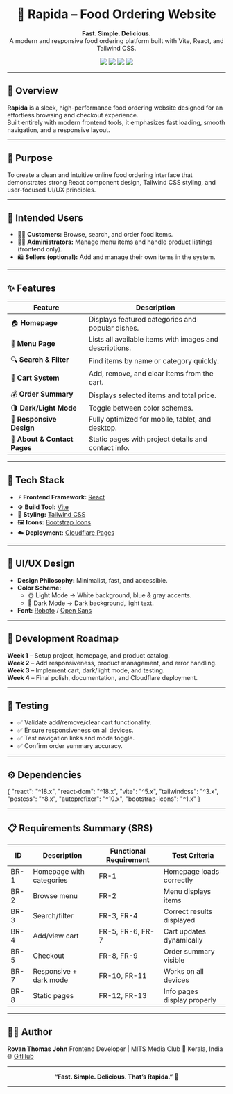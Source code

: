 <h1 align="center">🍕 Rapida – Food Ordering Website</h1>

<p align="center">
  <b>Fast. Simple. Delicious.</b><br>
  A modern and responsive food ordering platform built with Vite, React, and Tailwind CSS.
</p>

<p align="center">
  <a href="https://react.dev/"><img src="https://img.shields.io/badge/Made%20with-React-61DAFB?logo=react&logoColor=white" /></a>
  <a href="https://vitejs.dev/"><img src="https://img.shields.io/badge/Built%20with-Vite-646CFF?logo=vite&logoColor=white" /></a>
  <a href="https://tailwindcss.com/"><img src="https://img.shields.io/badge/Styled%20with-Tailwind%20CSS-38B2AC?logo=tailwindcss&logoColor=white" /></a>
  <a href="https://pages.cloudflare.com/"><img src="https://img.shields.io/badge/Deployed%20on-Cloudflare%20Pages-F38020?logo=cloudflare&logoColor=white" /></a>
</p>

---

## 🚀 Overview

**Rapida** is a sleek, high-performance food ordering website designed for an effortless browsing and checkout experience.  
Built entirely with modern frontend tools, it emphasizes fast loading, smooth navigation, and a responsive layout.

---

## 🎯 Purpose

To create a clean and intuitive online food ordering interface that demonstrates strong React component design, Tailwind CSS styling, and user-focused UI/UX principles.

---

## 👥 Intended Users

- 🧑‍🍳 **Customers:** Browse, search, and order food items.  
- 🧑‍💼 **Administrators:** Manage menu items and handle product listings (frontend only).  
- 🛍️ **Sellers (optional):** Add and manage their own items in the system.

---

## ✨ Features

| Feature | Description |
|----------|--------------|
| 🏠 **Homepage** | Displays featured categories and popular dishes. |
| 🍔 **Menu Page** | Lists all available items with images and descriptions. |
| 🔍 **Search & Filter** | Find items by name or category quickly. |
| 🛒 **Cart System** | Add, remove, and clear items from the cart. |
| 💰 **Order Summary** | Displays selected items and total price. |
| 🌗 **Dark/Light Mode** | Toggle between color schemes. |
| 📱 **Responsive Design** | Fully optimized for mobile, tablet, and desktop. |
| 🧾 **About & Contact Pages** | Static pages with project details and contact info. |

---

## 🧩 Tech Stack

- ⚡ **Frontend Framework:** [React](https://react.dev/)
- ⚙️ **Build Tool:** [Vite](https://vitejs.dev/)
- 🎨 **Styling:** [Tailwind CSS](https://tailwindcss.com/)
- 🖼️ **Icons:** [Bootstrap Icons](https://icons.getbootstrap.com/)
- ☁️ **Deployment:** [Cloudflare Pages](https://pages.cloudflare.com/)



---

## 🎨 UI/UX Design

- **Design Philosophy:** Minimalist, fast, and accessible.  
- **Color Scheme:**  
  - 🌞 Light Mode → White background, blue & gray accents.  
  - 🌙 Dark Mode → Dark background, light text.  
- **Font:** [Roboto](https://fonts.google.com/specimen/Roboto) / [Open Sans](https://fonts.google.com/specimen/Open+Sans)

---

## 🧠 Development Roadmap

**Week 1** – Setup project, homepage, and product catalog.  
**Week 2** – Add responsiveness, product management, and error handling.  
**Week 3** – Implement cart, dark/light mode, and testing.  
**Week 4** – Final polish, documentation, and Cloudflare deployment.

---

## 🧪 Testing

- ✅ Validate add/remove/clear cart functionality.  
- ✅ Ensure responsiveness on all devices.  
- ✅ Test navigation links and mode toggle.  
- ✅ Confirm order summary accuracy.

---

## ⚙️ Dependencies


{
  "react": "^18.x",
  "react-dom": "^18.x",
  "vite": "^5.x",
  "tailwindcss": "^3.x",
  "postcss": "^8.x",
  "autoprefixer": "^10.x",
  "bootstrap-icons": "^1.x"
}


---

## 📋 Requirements Summary (SRS)

| ID   | Description              | Functional Requirement | Test Criteria               |
| ---- | ------------------------ | ---------------------- | --------------------------- |
| BR-1 | Homepage with categories | FR-1                   | Homepage loads correctly    |
| BR-2 | Browse menu              | FR-2                   | Menu displays items         |
| BR-3 | Search/filter            | FR-3, FR-4             | Correct results displayed   |
| BR-4 | Add/view cart            | FR-5, FR-6, FR-7       | Cart updates dynamically    |
| BR-5 | Checkout                 | FR-8, FR-9             | Order summary visible       |
| BR-7 | Responsive + dark mode   | FR-10, FR-11           | Works on all devices        |
| BR-8 | Static pages             | FR-12, FR-13           | Info pages display properly |

---



## 👨‍💻 Author

**Rovan Thomas John**
Frontend Developer | MITS Media Club
📍 Kerala, India
🌐 [GitHub](https://github.com/rovxn)

---

<p align="center">
  <b>“Fast. Simple. Delicious. That’s Rapida.”</b> 🍴
</p>


---
